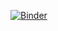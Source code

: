 [![Binder](https://mybinder.org/badge.svg)](https://mybinder.org/v2/gh/jwg4/oeis_misc/master?filepath=fractility.ipynb)
